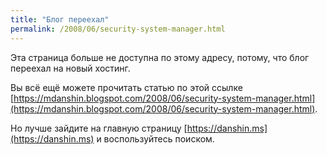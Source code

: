 ```yaml
---
title: "Блог переехал"
permalink: /2008/06/security-system-manager.html
---
```

Эта страница больше не доступна по этому адресу, потому, что блог переехал на новый хостинг.

Вы всё ещё можете прочитать статью по этой ссылке [https://mdanshin.blogspot.com/2008/06/security-system-manager.html](https://mdanshin.blogspot.com/2008/06/security-system-manager.html).

Но лучше зайдите на главную страницу [https://danshin.ms](https://danshin.ms) и воспользуйтесь поиском.
